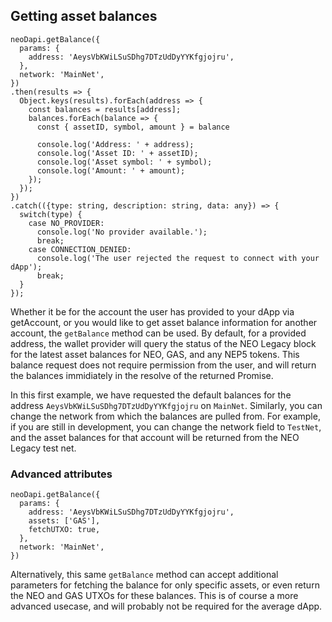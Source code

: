 ## Getting asset balances

```
neoDapi.getBalance({
  params: {
    address: 'AeysVbKWiLSuSDhg7DTzUdDyYYKfgjojru',
  },
  network: 'MainNet',
})
.then(results => {
  Object.keys(results).forEach(address => {
    const balances = results[address];
    balances.forEach(balance => {
      const { assetID, symbol, amount } = balance

      console.log('Address: ' + address);
      console.log('Asset ID: ' + assetID);
      console.log('Asset symbol: ' + symbol);
      console.log('Amount: ' + amount);
    });
  });
})
.catch(({type: string, description: string, data: any}) => {
  switch(type) {
    case NO_PROVIDER:
      console.log('No provider available.');
      break;
    case CONNECTION_DENIED:
      console.log('The user rejected the request to connect with your dApp');
      break;
  }
});
```

Whether it be for the account the user has provided to your dApp via getAccount, or you would like to get asset balance information for another account, the `getBalance` method can be used. By default, for a provided address, the wallet provider will query the status of the NEO Legacy block for the latest asset balances for NEO, GAS, and any NEP5 tokens. This balance request does not require permission from the user, and will return the balances immidiately in the resolve of the returned Promise.

In this first example, we have requested the default balances for the address `AeysVbKWiLSuSDhg7DTzUdDyYYKfgjojru` on `MainNet`. Similarly, you can change the network from which the balances are pulled from. For example, if you are still in development, you can change the network field to `TestNet`, and the asset balances for that account will be returned from the NEO Legacy test net.

### Advanced attributes

```
neoDapi.getBalance({
  params: {
    address: 'AeysVbKWiLSuSDhg7DTzUdDyYYKfgjojru',
    assets: ['GAS'],
    fetchUTXO: true,
  },
  network: 'MainNet',
})
```

Alternatively, this same `getBalance` method can accept additional parameters for fetching the balance for only specific assets, or even return the NEO and GAS UTXOs for these balances. This is of course a more advanced usecase, and will probably not be required for the average dApp.
